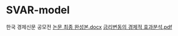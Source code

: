 # SVAR-model
한국 경제신문 공모전
[논문 최종 완성본.docx](https://github.com/jang-hik/SVAR-model/files/9993855/default.docx)
[금리변동의 경제적 효과분석.pdf](https://github.com/jang-hik/SVAR-model/files/9993856/default.pdf)

